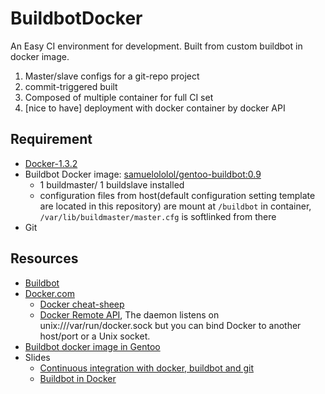 BuildbotDocker
==============

An Easy CI environment for development. Built from custom buildbot in docker image. 

1. Master/slave configs for a git-repo project
2. commit-triggered built
3. Composed of multiple container for full CI set
4. [nice to have] deployment with docker container by docker API


Requirement
----------
* [Docker-1.3.2](http://github.com/docker/docker/blob/v1.3.2/CHANGELOG.md#132-2014-11-20)
* Buildbot Docker image: [samuelololol/gentoo-buildbot:0.9](https://registry.hub.docker.com/u/samuelololol/gentoo-buildbot/tags/manage/)
  * 1 buildmaster/ 1 buildslave installed
  * configuration files from host(default configuration setting template are located in this repository) are mount at `/buildbot` in container, `/var/lib/buildmaster/master.cfg` is softlinked from there
* Git



Resources
---------
* [Buildbot](http://buildbot.net)
* [Docker.com](https://www.docker.com/)
  * [Docker cheat-sheep](https://github.com/wsargent/docker-cheat-sheet)
  * [Docker Remote API](http://docs.docker.com/reference/api/docker_remote_api_v1.9/), The daemon listens on unix:///var/run/docker.sock but you can bind Docker to another host/port or a Unix socket.
* [Buildbot docker image in Gentoo](https://registry.hub.docker.com/u/samuelololol/gentoo-buildbot/)
* Slides
  * [Continuous integration with docker, buildbot and git](http://www.slideshare.net/Adieu/continuous-integration-with-docker-buildbot-and-git)
  * [Buildbot in Docker](http://slidedeck.io/mboersma/buildbot-docker-presentation)

